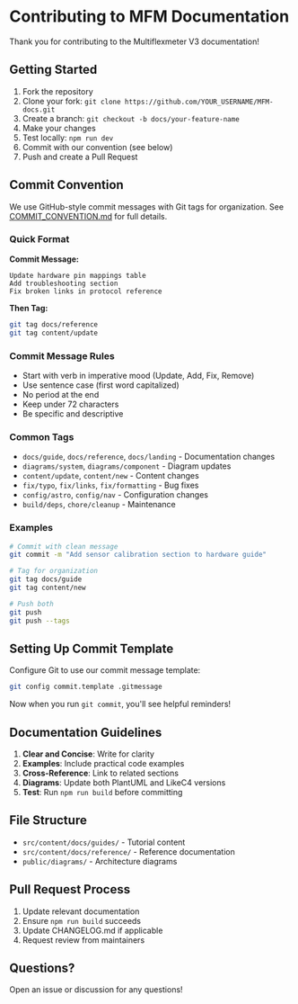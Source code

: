 # Contributing to MFM Documentation

Thank you for contributing to the Multiflexmeter V3 documentation!

## Getting Started

1. Fork the repository
2. Clone your fork: `git clone https://github.com/YOUR_USERNAME/MFM-docs.git`
3. Create a branch: `git checkout -b docs/your-feature-name`
4. Make your changes
5. Test locally: `npm run dev`
6. Commit with our convention (see below)
7. Push and create a Pull Request

## Commit Convention

We use GitHub-style commit messages with Git tags for organization. See [COMMIT_CONVENTION.md](COMMIT_CONVENTION.md) for full details.

### Quick Format

**Commit Message:**
```
Update hardware pin mappings table
Add troubleshooting section
Fix broken links in protocol reference
```

**Then Tag:**
```bash
git tag docs/reference
git tag content/update
```

### Commit Message Rules
- Start with verb in imperative mood (Update, Add, Fix, Remove)
- Use sentence case (first word capitalized)
- No period at the end
- Keep under 72 characters
- Be specific and descriptive

### Common Tags
- `docs/guide`, `docs/reference`, `docs/landing` - Documentation changes
- `diagrams/system`, `diagrams/component` - Diagram updates
- `content/update`, `content/new` - Content changes
- `fix/typo`, `fix/links`, `fix/formatting` - Bug fixes
- `config/astro`, `config/nav` - Configuration changes
- `build/deps`, `chore/cleanup` - Maintenance

### Examples
```bash
# Commit with clean message
git commit -m "Add sensor calibration section to hardware guide"

# Tag for organization
git tag docs/guide
git tag content/new

# Push both
git push
git push --tags
```

## Setting Up Commit Template

Configure Git to use our commit message template:

```bash
git config commit.template .gitmessage
```

Now when you run `git commit`, you'll see helpful reminders!

## Documentation Guidelines

1. **Clear and Concise**: Write for clarity
2. **Examples**: Include practical code examples
3. **Cross-Reference**: Link to related sections
4. **Diagrams**: Update both PlantUML and LikeC4 versions
5. **Test**: Run `npm run build` before committing

## File Structure

- `src/content/docs/guides/` - Tutorial content
- `src/content/docs/reference/` - Reference documentation
- `public/diagrams/` - Architecture diagrams

## Pull Request Process

1. Update relevant documentation
2. Ensure `npm run build` succeeds
3. Update CHANGELOG.md if applicable
4. Request review from maintainers

## Questions?

Open an issue or discussion for any questions!
